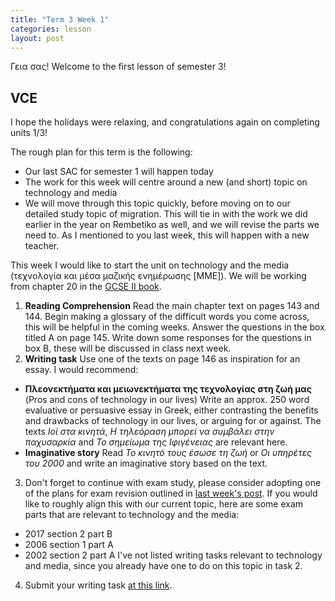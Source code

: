 ```yaml
---
title: "Term 3 Week 1"
categories: lesson
layout: post
---
```


Γεια σας! Welcome to the first lesson of semester 3!

## VCE

I hope the holidays were relaxing, and congratulations again on completing
units 1/3! 

The rough plan for this term is the following:
- Our last SAC for semester 1 will happen today
- The work for this week will centre around a new (and short) topic on
technology and media
- We will move through this topic quickly, before moving on to our detailed
study topic of migration. This will tie in with the work we did earlier in the
year on Rembetiko as well, and we will revise the parts we need to. As I
mentioned to you last week, this will happen with a new teacher.

This week I would like to start the unit on technology and the media
(τεχνολογία και μέσα μαζικής ενημέρωσης [MME]). We will be working from chapter
20 in the [GCSE II
book](http://www.ediamme.edc.uoc.gr/diaspora/index.php?option=com_content&view=article&id=157:nea-ellinika-gia-to-gcse-2&catid=105&Itemid=579&lang=el#pdf).

1. **Reading Comprehension** Read the main chapter text on pages 143 and 144.
   Begin making a glossary of the difficult words you come across, this will be
   helpful in the coming weeks. Answer the questions in the box titled A on
   page 145. Write down some responses for the questions in box B, these will
   be discussed in class next week.
2. **Writing task** Use one of the texts on page 146 as inspiration for an
   essay. I would recommend:
- **Πλεονεκτήματα και μειωνεκτήματα της τεχνολογίας στη ζωή μας** (Pros and
        cons of technology in our lives) Write an approx. 250 word evaluative
or persuasive essay in Greek, either contrasting the benefits and drawbacks of
technology in our lives, or arguing for or against. The texts *Ιοί στα κινητά*,
           *Η τηλεόραση μπορεί να συμβάλει στην παχυσαρκία* and *Το σημείωμα
           της Ιφιγένειας* are relevant here.
- **Imaginative story** Read *Το κινητό τους έσωσε τη ζωή* or *Οι υπηρέτες του
2000* and write an imaginative story based on the text.
3. Don't forget to continue with exam study, please consider adopting one of
the plans for exam revision outlined in [last week's
post](/vsl-greek/term2-week11/index.html). If you would like
to roughly align this with our current topic, here are some exam parts that are
relevant to technology and the media:
- 2017 section 2 part B
- 2006 section 1 part A
- 2002 section 2 part A 
I've not listed writing tasks relevant to technology
and media, since you already have one to do on this topic in task 2.
4. Submit your writing task [at this
link](https://www.dropbox.com/request/RSFLm2Xg3FZvTAziSciu).
